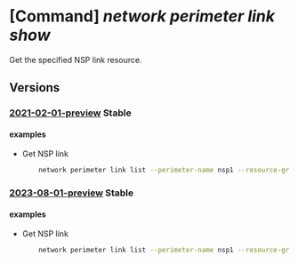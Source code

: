 # [Command] _network perimeter link show_

Get the specified NSP link resource.

## Versions

### [2021-02-01-preview](/Resources/mgmt-plane/L3N1YnNjcmlwdGlvbnMve30vcmVzb3VyY2Vncm91cHMve30vcHJvdmlkZXJzL21pY3Jvc29mdC5uZXR3b3JrL25ldHdvcmtzZWN1cml0eXBlcmltZXRlcnMve30vbGlua3Mve30=/2021-02-01-preview.xml) **Stable**

<!-- mgmt-plane /subscriptions/{}/resourcegroups/{}/providers/microsoft.network/networksecurityperimeters/{}/links/{} 2021-02-01-preview -->

#### examples

- Get NSP link
    ```bash
        network perimeter link list --perimeter-name nsp1 --resource-group rg1
    ```

### [2023-08-01-preview](/Resources/mgmt-plane/L3N1YnNjcmlwdGlvbnMve30vcmVzb3VyY2Vncm91cHMve30vcHJvdmlkZXJzL21pY3Jvc29mdC5uZXR3b3JrL25ldHdvcmtzZWN1cml0eXBlcmltZXRlcnMve30vbGlua3Mve30=/2023-08-01-preview.xml) **Stable**

<!-- mgmt-plane /subscriptions/{}/resourcegroups/{}/providers/microsoft.network/networksecurityperimeters/{}/links/{} 2023-08-01-preview -->

#### examples

- Get NSP link
    ```bash
        network perimeter link list --perimeter-name nsp1 --resource-group rg1
    ```
